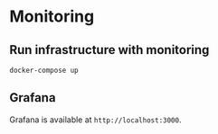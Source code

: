 # Monitoring

## Run infrastructure with monitoring

    docker-compose up

## Grafana

Grafana is available at `http://localhost:3000`.
